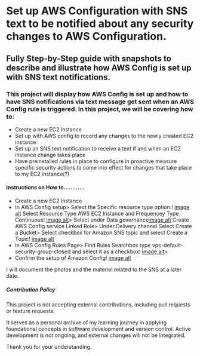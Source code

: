 # Set up AWS Configuration with SNS text to be notified about any security changes to AWS Configuration.

## Fully Step-by-Step guide with snapshots to describe and illustrate how AWS Config is set up with SNS text notifications.

### This project will display how AWS Config is set up and how to have SNS notifications via text message get sent when an AWS Config rule is triggered.  In this project, we will be covering how to:
* Create a new EC2 instance
* Set up with AWS config to record any changes to the newly created EC2 instance
* Set up an SNS text notification to receive a text if and when an EC2 instance change takes place
* Have preinstalled rules in place to configure in proactive measure specific security actions to come into effect for changes that take place to my EC2 instance(?)

#### Instructions on How to............
* Create a new EC2 Instance 
* In AWS Config setup> Select the Specific resource type option.! [image alt](https://github.com/Cheskieman/AWS-Configuration-with-SNS/blob/main/AWS%20CONFIG%20RECORDING%20Setting%20PAGE.png?raw=true) Select Resource Type AWS EC2 Instance and Frequencey Type Continuous! [image alt](https://github.com/Cheskieman/AWS-Configuration-with-SNS/blob/main/AWS%20Configuration%20Data%20Governace%20.png?raw=true)> Select under Data governance[image alt](https://github.com/Cheskieman/AWS-Configuration-with-SNS/blob/main/AWS%20Configuration%20Data%20Governace%20.png?raw=true) Create AWS Config service Linked Role> Under Delivery channel Select Create a Bucket> Select checkbox for Amazon SNS topic and select Create a Topic! [image alt](https://github.com/Cheskieman/AWS-Configuration-with-SNS/blob/main/AWS%20CONFIG%20DELIVERY%20ADDRESS%20AND%20SNS%20SETTING%20PAGE.png?raw=true)
* In AWS Config Rules Page> Find Rules Searchbox type vpc-default-security-group-closed and select it as a checkbox! [image alt](https://github.com/Cheskieman/AWS-Configuration-with-SNS/blob/main/AWS%20Config%20Rules%20Page.png?raw=true)> 
* Confirm the setup of Amazon Config! [image alt](https://github.com/Cheskieman/AWS-Configuration-with-SNS/blob/main/AWS%20Config%20Review%20Confirm%20.png?raw=true)

I will document the photos and the materiel related to the SNS at a later date.

##### Contribution Policy

This project is not accepting external contributions, including pull requests or feature requests.

It serves as a personal archive of my learning journey in applying foundational concepts in software development and version control. Active development is not ongoing, and external changes will not be integrated.

Thank you for your understanding.



